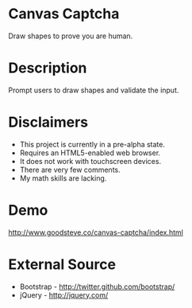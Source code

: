 Canvas Captcha
==============

Draw shapes to prove you are human.



Description
===========

Prompt users to draw shapes and validate the input.



Disclaimers
===========

* This project is currently in a pre-alpha state.
* Requires an HTML5-enabled web browser.
* It does not work with touchscreen devices.
* There are very few comments.
* My math skills are lacking.



Demo
====

http://www.goodsteve.co/canvas-captcha/index.html



External Source
===============

* Bootstrap - http://twitter.github.com/bootstrap/
* jQuery - http://jquery.com/

